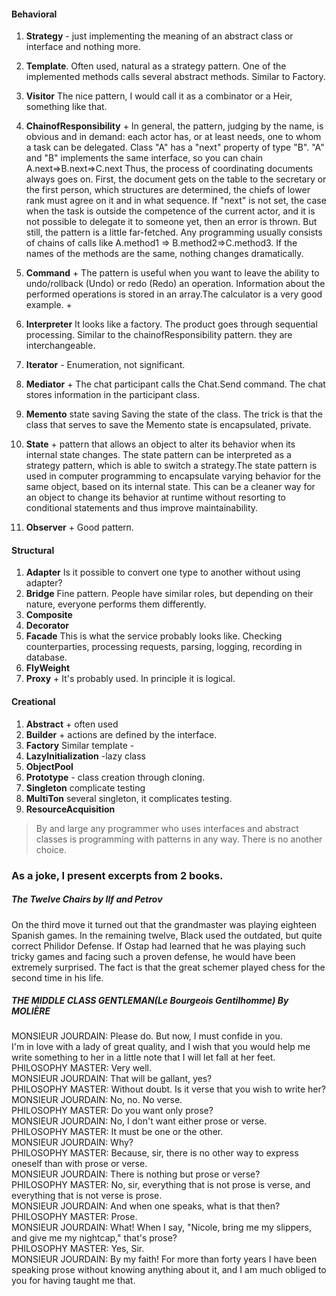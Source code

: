 
#### Behavioral
1. **Strategy**  - just implementing the meaning of an abstract class or interface and nothing more.
1. **Template**. Often used, natural as a strategy pattern. One of the implemented methods calls several abstract methods. Similar to Factory.
1. **Visitor** The nice pattern, I would call it  as a combinator or a Heir, something like that.
1. **ChainofResponsibility** +
In general, the pattern, judging by the name, is obvious and in demand: each actor has, or at least needs, one to whom a task can be delegated.
Class "A" has a "next" property of type "B". "A" and "B" implements the same interface, so you can chain A.next=>B.next=>C.next
Thus, the process of coordinating documents always goes on. First, the document gets on the table to the secretary or the first person, which structures are determined, the chiefs of lower rank must agree on it and in what sequence.
If "next" is not set, the case when the task is outside the competence of the current actor, and it is not possible to delegate it to someone yet, then an error is thrown.
But still, the pattern is a little far-fetched. Any programming usually consists of chains of calls like A.method1 => B.method2=>C.method3. If the names of the methods are the same, nothing changes dramatically.

1. **Command**  + The pattern is useful when you want to leave the ability to undo/rollback (Undo) or redo (Redo) an operation. Information about the performed operations is stored in an array.The calculator is a very good example. +
1. **Interpreter**  It looks like a factory. The product goes through sequential processing. Similar to the chainofResponsibility pattern.  they are interchangeable.
1. **Iterator** -  Enumeration, not significant. 
1. **Mediator** + The chat participant calls the Chat.Send command. The chat stores information in the participant class.
1.  **Memento** state saving Saving the state of the class. The trick is that the class that serves to save the Memento state is encapsulated, private. 
1. **State** +  pattern that allows an object to alter its behavior when its internal state changes. 
The state pattern can be interpreted as a strategy pattern, which is able to switch a strategy.The state pattern is used in computer programming to encapsulate varying behavior for the same object, based on its internal state. This can be a cleaner way for an object to change its behavior at runtime without resorting to conditional statements and thus improve maintainability.
1. **Observer** + Good  patterп.
 
#### Structural
1. **Adapter** Is it possible to convert one type to another without using adapter?
1. **Bridge**  Fine pattern. People have similar roles, but depending on their nature, everyone performs them differently.
1. **Composite**
1. **Decorator**
1. **Facade** This is what the service probably looks like. Checking counterparties, processing requests, parsing, logging, recording in database.
1.  **FlyWeight**
1. **Proxy**  + It's probably used. In principle it is logical.
 
#### Creational
1. **Abstract** + often used
1. **Builder** + actions are defined by the interface. 
1. **Factory** Similar template -
1. **LazyInitialization**  -lazy class
1. **ObjectPool**
1. **Prototype** - class creation through cloning.
1. **Singleton**  complicate testing   
1. **MultiTon**   several singleton, it complicates testing.
1. **ResourceAcquisition**

> By and large any programmer who uses  interfaces and abstract classes is programming with patterns in any way. There is no another choice.
 
### As a joke, I present excerpts from 2 books.

##### The Twelve Chairs by Ilf and Petrov
On the third move it turned out that the grandmaster was playing eighteen Spanish games. In the remaining twelve, Black used the outdated, but quite correct Philidor Defense. If Ostap had learned that he was playing such tricky games and facing such a proven defense, he would have been extremely surprised. The fact is that the great schemer played chess for the second time in his life.

##### THE MIDDLE CLASS GENTLEMAN(Le Bourgeois Gentilhomme) By MOLIÈRE
MONSIEUR JOURDAIN: Please do. But now, I must confide in you.  
I'm in love with a lady of great quality, and I wish that you would help me write something to her in a little note that I will let fall at her feet.   
PHILOSOPHY MASTER: Very well.   
MONSIEUR JOURDAIN: That will be gallant, yes?   
PHILOSOPHY MASTER: Without doubt. Is it verse that you wish to write her?   
MONSIEUR JOURDAIN: No, no. No verse.   
PHILOSOPHY MASTER: Do you want only prose?   
MONSIEUR JOURDAIN: No, I don't want either prose or verse.   
PHILOSOPHY MASTER: It must be one or the other.   
MONSIEUR JOURDAIN: Why?   
PHILOSOPHY MASTER: Because, sir, there is no other way to express oneself than with prose or verse.   
MONSIEUR JOURDAIN: There is nothing but prose or verse?   
PHILOSOPHY MASTER: No, sir, everything that is not prose is verse, and everything that is not verse is prose.   
MONSIEUR JOURDAIN: And when one speaks, what is that then?   
PHILOSOPHY MASTER: Prose.   
MONSIEUR JOURDAIN: What! When I say, "Nicole, bring me my slippers, and give me my nightcap," that's prose?   
PHILOSOPHY MASTER: Yes, Sir.   
MONSIEUR JOURDAIN: By my faith! For more than forty years I have been speaking prose without knowing anything about it, and I am much obliged to you for having taught me that.  





